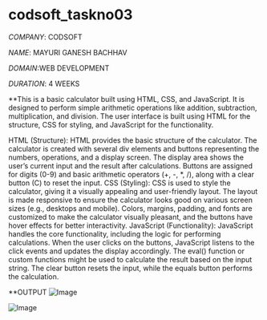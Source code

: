 # codsoft_taskno03

*COMPANY*: CODSOFT

*NAME*: MAYURI GANESH BACHHAV

*DOMAIN*:WEB DEVELOPMENT

*DURATION*: 4 WEEKS

**This is a basic calculator built using HTML, CSS, and JavaScript. It is designed to perform simple arithmetic operations like addition, subtraction, multiplication, and division. The user interface is built using HTML for the structure, CSS for styling, and JavaScript for the functionality.

HTML (Structure):
HTML provides the basic structure of the calculator. The calculator is created with several div elements and buttons representing the numbers, operations, and a display screen.
The display area shows the user’s current input and the result after calculations.
Buttons are assigned for digits (0-9) and basic arithmetic operators (+, -, *, /), along with a clear button (C) to reset the input.
CSS (Styling):
CSS is used to style the calculator, giving it a visually appealing and user-friendly layout.
The layout is made responsive to ensure the calculator looks good on various screen sizes (e.g., desktops and mobile).
Colors, margins, padding, and fonts are customized to make the calculator visually pleasant, and the buttons have hover effects for better interactivity.
JavaScript (Functionality):
JavaScript handles the core functionality, including the logic for performing calculations.
When the user clicks on the buttons, JavaScript listens to the click events and updates the display accordingly.
The eval() function or custom functions might be used to calculate the result based on the input string.
The clear button resets the input, while the equals button performs the calculation.


**OUTPUT
![Image](https://github.com/user-attachments/assets/8e150b85-5d8c-4c4b-a00a-07e6a7e9236a)

![Image](https://github.com/user-attachments/assets/a8f644a4-2e1b-4c62-907d-6f2c1d5ee88f)
